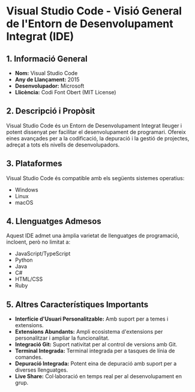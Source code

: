 # Visual Studio Code - Visió General de l'Entorn de Desenvolupament Integrat (IDE)

## 1. Informació General
- **Nom:** Visual Studio Code
- **Any de Llançament:** 2015
- **Desenvolupador:** Microsoft
- **Llicència:** Codi Font Obert (MIT License)

## 2. Descripció i Propòsit
Visual Studio Code és un Entorn de Desenvolupament Integrat lleuger i potent dissenyat per facilitar el desenvolupament de programari. Ofereix eines avançades per a la codificació, la depuració i la gestió de projectes, adreçat a tots els nivells de desenvolupadors.

## 3. Plataformes
Visual Studio Code és compatible amb els següents sistemes operatius:
- Windows
- Linux
- macOS

## 4. Llenguatges Admesos
Aquest IDE admet una àmplia varietat de llenguatges de programació, incloent, però no limitat a:
- JavaScript/TypeScript
- Python
- Java
- C#
- HTML/CSS
- Ruby

## 5. Altres Característiques Importants
- **Interfície d'Usuari Personalitzable:** Amb suport per a temes i extensions.
- **Extensions Abundants:** Ampli ecosistema d'extensions per personalitzar i ampliar la funcionalitat.
- **Integració Git:** Suport nativitat per al control de versions amb Git.
- **Terminal Integrada:** Terminal integrada per a tasques de línia de comandes.
- **Depuració Integrada:** Potent eina de depuració amb suport per a diverses llenguatges.
- **Live Share:** Col·laboració en temps real per al desenvolupament en grup.